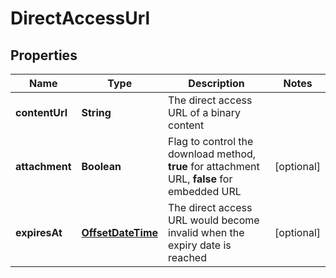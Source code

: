 # DirectAccessUrl

## Properties
Name | Type | Description | Notes
------------ | ------------- | ------------- | -------------
**contentUrl** | **String** | The direct access URL of a binary content | 
**attachment** | **Boolean** | Flag to control the download method, **true** for attachment URL, **false** for embedded URL |  [optional]
**expiresAt** | [**OffsetDateTime**](OffsetDateTime.md) | The direct access URL would become invalid when the expiry date is reached |  [optional]
